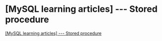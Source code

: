 # [MySQL learning articles] --- Stored procedure
[[MySQL learning articles] --- Stored procedure](https://aiwithcloud.com/2022/09/19/mysql_learning_articles_____stored_procedure/)